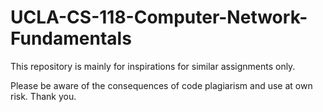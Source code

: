 # UCLA-CS-118-Computer-Network-Fundamentals

This repository is mainly for inspirations for similar assignments only.

Please be aware of the consequences of code plagiarism and use at own risk. Thank you.
